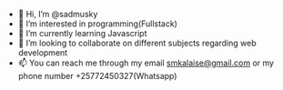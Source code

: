 - 👋 Hi, I’m @sadmusky
- 👀 I’m interested in programming(Fullstack)
- 🌱 I’m currently learning Javascript
- 💞️ I’m looking to collaborate on different subjects regarding web development
- 📫 You can reach me through my email smkalaise@gmail.com or my phone number +25772450327(Whatsapp)

<!---
sadmusky/sadmusky is a ✨ special ✨ repository because its `README.md` (this file) appears on your GitHub profile.
You can click the Preview link to take a look at your changes.
--->
